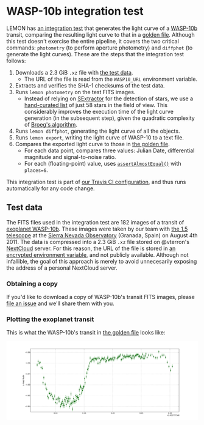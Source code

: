 # WASP-10b integration test

LEMON has [an integration test](./wasp10b.py) that generates the light curve of a [WASP-10b](https://en.wikipedia.org/wiki/WASP-10b) transit, comparing the resulting light curve to that in a [golden file](./WASP10b-golden-curve.txt). Although this test doesn't exercise the entire pipeline, it covers the two critical commands: `photometry` (to perform aperture photometry) and `diffphot` (to generate the light curves). These are the steps that the integration test follows:

1. Downloads a 2.3 GiB `.xz` file with [the test data](#test-data).
   * The URL of the file is read from the `WASP10_URL` environment variable.
1. Extracts and verifies the SHA-1 checksums of the test data.
1. Runs `lemon photometry` on the test FITS images.
   * Instead of relying on [SExtractor](http://www.astromatic.net/software/sextractor) for the detection of stars, we use a [hand-curated list](./WASP10b-coordinates.txt) of just 58 stars in the field of view. This considerably improves the execution time of the light curve generation (in the subsequent step), given the quadratic complexity of [Broeg's algorithm](http://adsabs.harvard.edu/abs/2005AN....326..134B).
1. Runs `lemon diffphot`, generating the light curve of all the objects.
1. Runs `lemon export`, writing the light curve of WASP-10 to a text file.
1. Compares the exported light curve to those in [the golden file](./WASP10b-golden-curve.txt).
   * For each data point, compares three values: Julian Date, differential magnitude and signal-to-noise ratio.
   * For each (floating-point) value, uses [`assertAlmostEqual()`](https://docs.python.org/3/library/unittest.html#unittest.TestCase.assertAlmostEqual) with `places=6`.

This integration test is part of [our Travis CI configuration](../.travis.yml), and thus runs automatically for any code change.

## Test data

The FITS files used in the integration test are 182 images of a transit of [exoplanet WASP-10b](https://en.wikipedia.org/wiki/WASP-10b). These images were taken by our team with [the 1.5 telescope](https://www.osn.iaa.csic.es/en/page/15-m-telescope) at the [Sierra Nevada Observatory](https://www.osn.iaa.csic.es/en/) (Granada, Spain) on August 4th 2011. The data is compressed into a 2.3 GiB `.xz` file stored on @vterron's [NextCloud](https://nextcloud.com/) server. For this reason, the URL of the file is stored in [an encrypted environment variable](https://docs.travis-ci.com/user/environment-variables/#defining-encrypted-variables-in-travisyml), and not publicly available. Although not infallible, the goal of this approach is merely to avoid unnecesarily exposing the address of a personal NextCloud server.

### Obtaining a copy

If you'd like to download a copy of WASP-10b's transit FITS images, please [file an issue](https://github.com/vterron/lemon/issues/new) and we'll share them with you.

### Plotting the exoplanet transit

This is what the WASP-10b's transit in [the golden file](./WASP10b-golden-curve.txt) looks like:

![Plot of WASP-10b's transit](WASP10b-golden-curve.svg)
